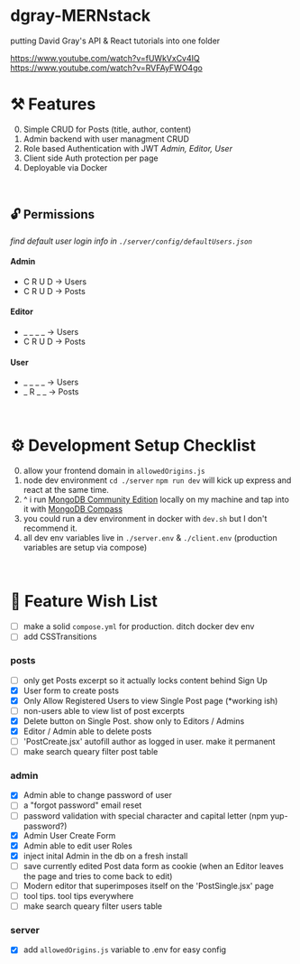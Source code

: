 # dgray-MERNstack
putting David Gray's API &amp; React tutorials into one folder

https://www.youtube.com/watch?v=fUWkVxCv4IQ
https://www.youtube.com/watch?v=RVFAyFWO4go


# ⚒ Features 
0. Simple CRUD for Posts (title, author, content)
0. Admin backend with user managment CRUD
0. Role based Authentication with JWT *Admin, Editor, User*
0. Client side Auth protection per page
0. Deployable via Docker 
<br/>

## 🔓 Permissions
<i>find default user login info in `./server/config/defaultUsers.json`</i>

#### Admin
- C R U D -> Users
- C R U D -> Posts

#### Editor
- _ _ _ _ -> Users
- C R U D -> Posts

#### User
- _ _ _ _ -> Users
- _ R _ _ -> Posts
<br/>

# ⚙ Development Setup Checklist
0. allow your frontend domain in `allowedOrigins.js`
0. node dev environment `cd ./server` `npm run dev` will kick up express and react at the same time.
0. ^ i run <a href="https://www.mongodb.com/try/download/community">MongoDB Community Edition</a> locally on my machine and tap into it with <a href="https://www.mongodb.com/try/download/compass">MongoDB Compass</a> 
0. you could run a dev environment in docker with `dev.sh` but I don't recommend it.
0. all dev env variables live in `./server.env` & `./client.env` (production variables are setup via compose)
<br/>

# 🌠 Feature Wish List
- [ ] make a solid `compose.yml` for production. ditch docker dev env
- [ ] add CSSTransitions
### posts
- [ ] only get Posts excerpt so it actually locks content behind Sign Up
- [x] User form to create posts
- [x] Only Allow Registered Users to view Single Post page (*working ish)
- [ ] non-users able to view list of post excerpts
- [x] Delete button on Single Post. show only to Editors / Admins
- [x] Editor / Admin able to delete posts
- [ ] 'PostCreate.jsx' autofill author as logged in user. make it permanent
- [ ] make search queary filter post table
### admin
- [x] Admin able to change password of user
- [ ] a "forgot password" email reset
- [ ] password validation with special character and capital letter (npm yup-password?)
- [x] Admin User Create Form
- [x] Admin able to edit user Roles
- [x] inject inital Admin in the db on a fresh install
- [ ] save currently edited Post data form as cookie (when an Editor leaves the page and tries to come back to edit)
- [ ] Modern editor that superimposes itself on the 'PostSingle.jsx' page
- [ ] tool tips. tool tips everywhere
- [ ] make search queary filter users table
### server
- [x] add `allowedOrigins.js` variable to .env for easy config